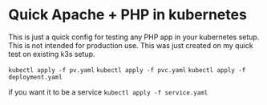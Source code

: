 # Quick Apache + PHP in kubernetes

This is just a quick config for testing any PHP app in your kubernetes setup. This is not intended for production use. This was just created on my quick test on existing k3s setup. 


`kubectl apply -f pv.yaml`
`kubectl apply -f pvc.yaml`
`kubectl apply -f deployment.yaml`

if you want it to be a service 
`kubectl apply -f service.yaml`